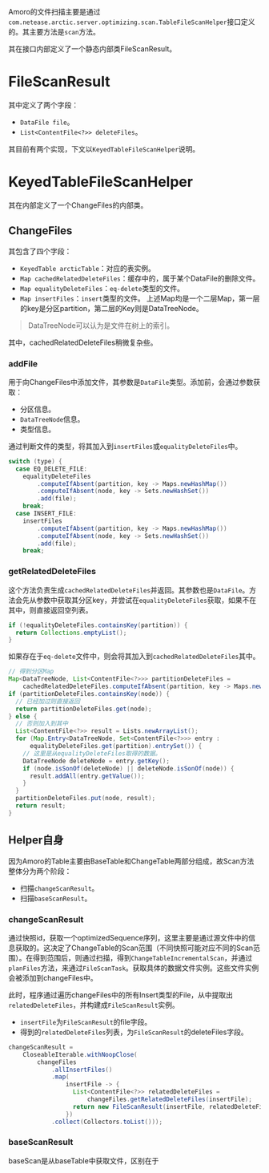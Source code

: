Amoro的文件扫描主要是通过`com.netease.arctic.server.optimizing.scan.TableFileScanHelper`接口定义的。其主要方法是`scan`方法。

其在接口内部定义了一个静态内部类FileScanResult。
# FileScanResult
其中定义了两个字段：
- `DataFile file`。
- `List<ContentFile<?>> deleteFiles`。

其目前有两个实现，下文以`KeyedTableFileScanHelper`说明。

# KeyedTableFileScanHelper
其在内部定义了一个ChangeFiles的内部类。
## ChangeFiles
其包含了四个字段：
- `KeyedTable arcticTable`：对应的表实例。
- `Map cachedRelatedDeleteFiles`：缓存中的，属于某个DataFile的删除文件。
- `Map equalityDeleteFiles`：`eq-delete`类型的文件。
- `Map insertFiles`：`insert`类型的文件。
上述Map均是一个二层Map，第一层的key是分区partition，第二层的Key则是DataTreeNode。

> DataTreeNode可以认为是文件在树上的索引。

其中，cachedRelatedDeleteFiles稍微复杂些。

### addFile
用于向ChangeFiles中添加文件，其参数是`DataFile`类型。添加前，会通过参数获取：
- 分区信息。
- `DataTreeNode`信息。
- 类型信息。

通过判断文件的类型，将其加入到`insertFiles`或`equalityDeleteFiles`中。

```java
switch (type) {  
  case EQ_DELETE_FILE:  
    equalityDeleteFiles  
        .computeIfAbsent(partition, key -> Maps.newHashMap())  
        .computeIfAbsent(node, key -> Sets.newHashSet())  
        .add(file);  
    break;  
  case INSERT_FILE:  
    insertFiles  
        .computeIfAbsent(partition, key -> Maps.newHashMap())  
        .computeIfAbsent(node, key -> Sets.newHashSet())  
        .add(file);  
    break;
```

### getRelatedDeleteFiles
这个方法负责生成`cachedRelatedDeleteFiles`并返回。其参数也是`DataFile`。方法会先从参数中获取其分区key，并尝试在`equalityDeleteFiles`获取，如果不在其中，则直接返回空列表。

```java
if (!equalityDeleteFiles.containsKey(partition)) {  
  return Collections.emptyList();  
}
```

如果存在于`eq-delete`文件中，则会将其加入到`cachedRelatedDeleteFiles`其中。

```java
// 得到分区Map
Map<DataTreeNode, List<ContentFile<?>>> partitionDeleteFiles =  
    cachedRelatedDeleteFiles.computeIfAbsent(partition, key -> Maps.newHashMap());
if (partitionDeleteFiles.containsKey(node)) {  
  // 已经加过则直接返回
  return partitionDeleteFiles.get(node);  
} else {  
  // 否则加入到其中
  List<ContentFile<?>> result = Lists.newArrayList();  
  for (Map.Entry<DataTreeNode, Set<ContentFile<?>>> entry :  
      equalityDeleteFiles.get(partition).entrySet()) { 
    // 这里是从equalityDeleteFiles取得的数据。
    DataTreeNode deleteNode = entry.getKey();  
    if (node.isSonOf(deleteNode) || deleteNode.isSonOf(node)) {  
      result.addAll(entry.getValue());  
    }  
  }  
  partitionDeleteFiles.put(node, result);  
  return result;  
}
```



## Helper自身
因为Amoro的Table主要由BaseTable和ChangeTable两部分组成，故Scan方法整体分为两个阶段：
- 扫描`changeScanResult`。
- 扫描`baseScanResult`。
### changeScanResult
通过快照id，获取一个optimizedSequence序列，这里主要是通过源文件中的信息获取的。这决定了ChangeTable的Scan范围（不同快照可能对应不同的Scan范围）。在得到范围后，则通过扫描，得到`ChangeTableIncrementalScan`，并通过`planFiles`方法，来通过`FileScanTask`。获取具体的数据文件实例。这些文件实例会被添加到changeFiles中。

此时，程序通过遍历changeFiles中的所有Insert类型的File，从中提取出`relatedDeleteFiles`，并构建成`FileScanResult`实例。
- `insertFile`为`FileScanResult`的file字段。
- 得到的`relatedDeleteFiles`列表，为`FileScanResult`的deleteFiles字段。

```java
changeScanResult =  
    CloseableIterable.withNoopClose(  
        changeFiles  
            .allInsertFiles()  
            .map(  
                insertFile -> {  
                  List<ContentFile<?>> relatedDeleteFiles =  
                      changeFiles.getRelatedDeleteFiles(insertFile);  
                  return new FileScanResult(insertFile, relatedDeleteFiles);  
                })  
            .collect(Collectors.toList()));
```
### baseScanResult

baseScan是从baseTable中获取文件，区别在于

